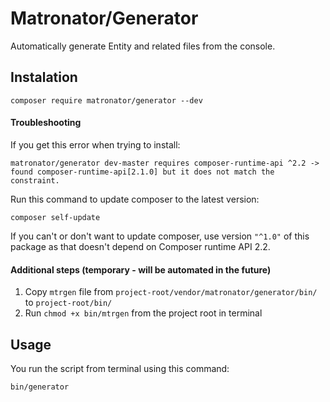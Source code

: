 # Matronator/Generator

Automatically generate Entity and related files from the console.

## Instalation

```
composer require matronator/generator --dev
```

#### Troubleshooting

If you get this error when trying to install:

```
matronator/generator dev-master requires composer-runtime-api ^2.2 -> found composer-runtime-api[2.1.0] but it does not match the constraint.
```

Run this command to update composer to the latest version:

```
composer self-update
```

If you can't or don't want to update composer, use version `"^1.0"` of this package as that doesn't depend on Composer runtime API 2.2.

#### Additional steps (temporary - will be automated in the future)

1. Copy `mtrgen` file from `project-root/vendor/matronator/generator/bin/` to `project-root/bin/`
2. Run `chmod +x bin/mtrgen` from the project root in terminal

## Usage

You run the script from terminal using this command:

```
bin/generator
```
